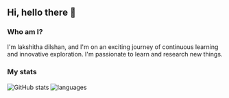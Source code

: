 ## Hi, hello there 👋

### Who am I?

I'm lakshitha dilshan, and I'm on an exciting journey of continuous learning and innovative exploration. I'm passionate to learn and research new things.
### My stats

<img align="center" src="https://github-readme-stats.vercel.app/api?username=lakshithadil&show_icons=true&include_all_commits=true&theme=tokyonight" alt="GitHub stats" />
<img align="center" src="https://github-readme-stats.vercel.app/api/top-langs/?username=lakshithadil&&exclude_repo=lakshithadil&layout=compact&theme=tokyonight" alt="languages"/>
